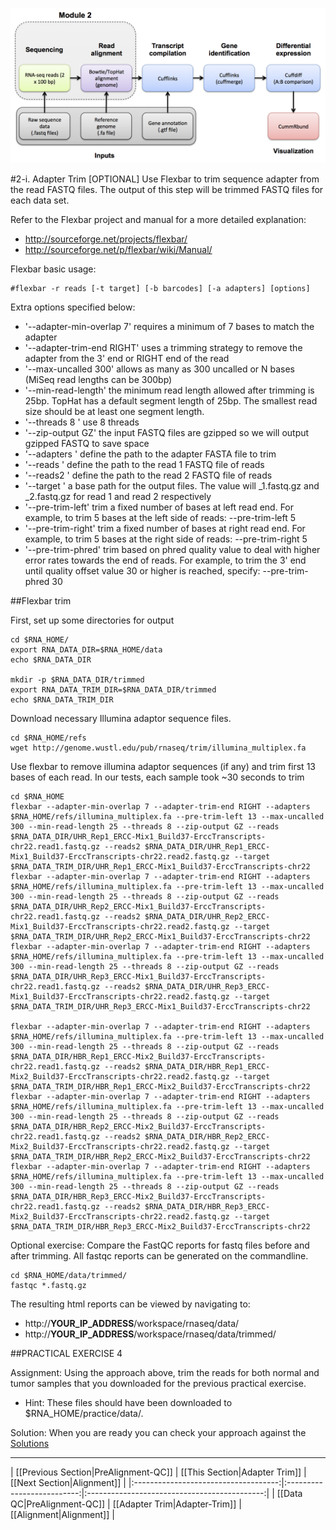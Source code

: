 ![RNA-seq Flowchart - Module 3](Images/RNA-seq_Flowchart3.png)

#2-i. Adapter Trim
[OPTIONAL]
Use Flexbar to trim sequence adapter from the read FASTQ files.  The output of this step will be trimmed FASTQ files for each data set.

Refer to the Flexbar project and manual for a more detailed explanation:
* http://sourceforge.net/projects/flexbar/
* http://sourceforge.net/p/flexbar/wiki/Manual/

Flexbar basic usage:
```
#flexbar -r reads [-t target] [-b barcodes] [-a adapters] [options]
```
	
Extra options specified below:

* '--adapter-min-overlap 7' requires a minimum of 7 bases to match the adapter
* '--adapter-trim-end RIGHT' uses a trimming strategy to remove the adapter from the 3' end or RIGHT end of the read
* '--max-uncalled 300' allows as many as 300 uncalled or N bases (MiSeq read lengths can be 300bp)
* '--min-read-length' the minimum read length allowed after trimming is 25bp.  TopHat has a default segment length of 25bp.  The smallest read size should be at least one segment length.
* '--threads 8 ' use 8 threads
* '--zip-output GZ' the input FASTQ files are gzipped so we will output gzipped FASTQ to save space
* '--adapters ' define the path to the adapter FASTA file to trim
* '--reads ' define the path to the read 1 FASTQ file of reads
* '--reads2 ' define the path to the read 2 FASTQ file of reads
* '--target ' a base path for the output files.  The value will _1.fastq.gz and _2.fastq.gz for read 1 and read 2 respectively
* '--pre-trim-left' trim a fixed number of bases at left read end. For example, to trim 5 bases at the left side of reads: --pre-trim-left 5
* '--pre-trim-right' trim a fixed number of bases at right read end. For example, to trim 5 bases at the right side of reads: --pre-trim-right 5
* '--pre-trim-phred' trim based on phred quality value to deal with higher error rates towards the end of reads. For example, to trim the 3' end until quality offset value 30 or higher is reached, specify: --pre-trim-phred 30

##Flexbar trim

First, set up some directories for output

```
cd $RNA_HOME/
export RNA_DATA_DIR=$RNA_HOME/data
echo $RNA_DATA_DIR

mkdir -p $RNA_DATA_DIR/trimmed
export RNA_DATA_TRIM_DIR=$RNA_DATA_DIR/trimmed
echo $RNA_DATA_TRIM_DIR
```

Download necessary Illumina adaptor sequence files.

```
cd $RNA_HOME/refs
wget http://genome.wustl.edu/pub/rnaseq/trim/illumina_multiplex.fa
```

Use flexbar to remove illumina adaptor sequences (if any) and trim first 13 bases of each read. In our tests, each sample took ~30 seconds to trim
```
cd $RNA_HOME
flexbar --adapter-min-overlap 7 --adapter-trim-end RIGHT --adapters $RNA_HOME/refs/illumina_multiplex.fa --pre-trim-left 13 --max-uncalled 300 --min-read-length 25 --threads 8 --zip-output GZ --reads $RNA_DATA_DIR/UHR_Rep1_ERCC-Mix1_Build37-ErccTranscripts-chr22.read1.fastq.gz --reads2 $RNA_DATA_DIR/UHR_Rep1_ERCC-Mix1_Build37-ErccTranscripts-chr22.read2.fastq.gz --target $RNA_DATA_TRIM_DIR/UHR_Rep1_ERCC-Mix1_Build37-ErccTranscripts-chr22
flexbar --adapter-min-overlap 7 --adapter-trim-end RIGHT --adapters $RNA_HOME/refs/illumina_multiplex.fa --pre-trim-left 13 --max-uncalled 300 --min-read-length 25 --threads 8 --zip-output GZ --reads $RNA_DATA_DIR/UHR_Rep2_ERCC-Mix1_Build37-ErccTranscripts-chr22.read1.fastq.gz --reads2 $RNA_DATA_DIR/UHR_Rep2_ERCC-Mix1_Build37-ErccTranscripts-chr22.read2.fastq.gz --target $RNA_DATA_TRIM_DIR/UHR_Rep2_ERCC-Mix1_Build37-ErccTranscripts-chr22
flexbar --adapter-min-overlap 7 --adapter-trim-end RIGHT --adapters $RNA_HOME/refs/illumina_multiplex.fa --pre-trim-left 13 --max-uncalled 300 --min-read-length 25 --threads 8 --zip-output GZ --reads $RNA_DATA_DIR/UHR_Rep3_ERCC-Mix1_Build37-ErccTranscripts-chr22.read1.fastq.gz --reads2 $RNA_DATA_DIR/UHR_Rep3_ERCC-Mix1_Build37-ErccTranscripts-chr22.read2.fastq.gz --target $RNA_DATA_TRIM_DIR/UHR_Rep3_ERCC-Mix1_Build37-ErccTranscripts-chr22

flexbar --adapter-min-overlap 7 --adapter-trim-end RIGHT --adapters $RNA_HOME/refs/illumina_multiplex.fa --pre-trim-left 13 --max-uncalled 300 --min-read-length 25 --threads 8 --zip-output GZ --reads $RNA_DATA_DIR/HBR_Rep1_ERCC-Mix2_Build37-ErccTranscripts-chr22.read1.fastq.gz --reads2 $RNA_DATA_DIR/HBR_Rep1_ERCC-Mix2_Build37-ErccTranscripts-chr22.read2.fastq.gz --target $RNA_DATA_TRIM_DIR/HBR_Rep1_ERCC-Mix2_Build37-ErccTranscripts-chr22
flexbar --adapter-min-overlap 7 --adapter-trim-end RIGHT --adapters $RNA_HOME/refs/illumina_multiplex.fa --pre-trim-left 13 --max-uncalled 300 --min-read-length 25 --threads 8 --zip-output GZ --reads $RNA_DATA_DIR/HBR_Rep2_ERCC-Mix2_Build37-ErccTranscripts-chr22.read1.fastq.gz --reads2 $RNA_DATA_DIR/HBR_Rep2_ERCC-Mix2_Build37-ErccTranscripts-chr22.read2.fastq.gz --target $RNA_DATA_TRIM_DIR/HBR_Rep2_ERCC-Mix2_Build37-ErccTranscripts-chr22
flexbar --adapter-min-overlap 7 --adapter-trim-end RIGHT --adapters $RNA_HOME/refs/illumina_multiplex.fa --pre-trim-left 13 --max-uncalled 300 --min-read-length 25 --threads 8 --zip-output GZ --reads $RNA_DATA_DIR/HBR_Rep3_ERCC-Mix2_Build37-ErccTranscripts-chr22.read1.fastq.gz --reads2 $RNA_DATA_DIR/HBR_Rep3_ERCC-Mix2_Build37-ErccTranscripts-chr22.read2.fastq.gz --target $RNA_DATA_TRIM_DIR/HBR_Rep3_ERCC-Mix2_Build37-ErccTranscripts-chr22	
```

Optional exercise: Compare the FastQC reports for fastq files before and after trimming. All fastqc reports can be generated on the commandline.

```
cd $RNA_HOME/data/trimmed/
fastqc *.fastq.gz
```

The resulting html reports can be viewed by navigating to:
* http://__YOUR_IP_ADDRESS__/workspace/rnaseq/data/
* http://__YOUR_IP_ADDRESS__/workspace/rnaseq/data/trimmed/


##PRACTICAL EXERCISE 4

Assignment: Using the approach above, trim the reads for both normal and tumor samples that you downloaded for the previous practical exercise. 

* Hint: These files should have been downloaded to $RNA_HOME/practice/data/.

Solution: When you are ready you can check your approach against the [Solutions](https://github.com/griffithlab/rnaseq_tutorial/wiki/Solutions#practical-exercise-4---trim)

---






| [[Previous Section|PreAlignment-QC]] | [[This Section|Adapter Trim]] | [[Next Section|Alignment]] |
|:------------------------------------:|:--------------------------:|:--------------------------------------------:|
| [[Data QC|PreAlignment-QC]]          | [[Adapter Trim|Adapter-Trim]]    | [[Alignment|Alignment]]         |

